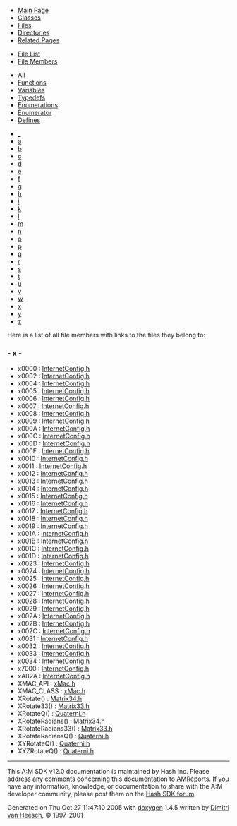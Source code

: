 <div class="tabs">

- [Main Page](index.md)
- [Classes](annotated.md)
- <span id="current">[Files](files.md)</span>
- [Directories](dirs.md)
- [Related Pages](pages.md)

</div>

<div class="tabs">

- [File List](files.md)
- <span id="current">[File Members](globals.md)</span>

</div>

<div class="tabs">

- <span id="current">[All](globals.md)</span>
- [Functions](globals_func.md)
- [Variables](globals_vars.md)
- [Typedefs](globals_type.md)
- [Enumerations](globals_enum.md)
- [Enumerator](globals_eval.md)
- [Defines](globals_defs.md)

</div>

<div class="tabs">

- [\_](globals.md#index__)
- [a](globals_0x61.md#index_a)
- [b](globals_0x62.md#index_b)
- [c](globals_0x63.md#index_c)
- [d](globals_0x64.md#index_d)
- [e](globals_0x65.md#index_e)
- [f](globals_0x66.md#index_f)
- [g](globals_0x67.md#index_g)
- [h](globals_0x68.md#index_h)
- [i](globals_0x69.md#index_i)
- [k](globals_0x6b.md#index_k)
- [l](globals_0x6c.md#index_l)
- [m](globals_0x6d.md#index_m)
- [n](globals_0x6e.md#index_n)
- [o](globals_0x6f.md#index_o)
- [p](globals_0x70.md#index_p)
- [q](globals_0x71.md#index_q)
- [r](globals_0x72.md#index_r)
- [s](globals_0x73.md#index_s)
- [t](globals_0x74.md#index_t)
- [u](globals_0x75.md#index_u)
- [v](globals_0x76.md#index_v)
- [w](globals_0x77.md#index_w)
- <span id="current">[x](globals_0x78.md#index_x)</span>
- [y](globals_0x79.md#index_y)
- [z](globals_0x7a.md#index_z)

</div>

Here is a list of all file members with links to the files they belong to:

### <span id="index_x" class="anchor">- x -</span>

- x0000 : <a href="InternetConfig_8h.md#9f5fd67afc2a7be5a72986f2b3fd64d2" class="el">InternetConfig.h</a>
- x0002 : <a href="InternetConfig_8h.md#f96795c2c9951c26c8f676a9ffb92754" class="el">InternetConfig.h</a>
- x0004 : <a href="InternetConfig_8h.md#d55f134c1c1ed8bdd10c6569917361b5" class="el">InternetConfig.h</a>
- x0005 : <a href="InternetConfig_8h.md#3de11d27dfc9189f2f7ae3b66c6a3510" class="el">InternetConfig.h</a>
- x0006 : <a href="InternetConfig_8h.md#6a000187bce1ec830957fd875825b54c" class="el">InternetConfig.h</a>
- x0007 : <a href="InternetConfig_8h.md#d8b4b89657ab5f1df9116a32942bbbec" class="el">InternetConfig.h</a>
- x0008 : <a href="InternetConfig_8h.md#31ab46da94c939374b8049bfeee6b520" class="el">InternetConfig.h</a>
- x0009 : <a href="InternetConfig_8h.md#43130df39825e2aada79eb68d836388a" class="el">InternetConfig.h</a>
- x000A : <a href="InternetConfig_8h.md#dc214b7b59cd34859a0c1c73169ad0f3" class="el">InternetConfig.h</a>
- x000C : <a href="InternetConfig_8h.md#ab237a6abd604822a4b6167326dad810" class="el">InternetConfig.h</a>
- x000D : <a href="InternetConfig_8h.md#57e1c131e00c8ad4af83250eff82a21d" class="el">InternetConfig.h</a>
- x000F : <a href="InternetConfig_8h.md#5357f7ee03d4348b6a5ef6984f3afb33" class="el">InternetConfig.h</a>
- x0010 : <a href="InternetConfig_8h.md#795d2f9acd6dae7f1c3fef6685b08a0f" class="el">InternetConfig.h</a>
- x0011 : <a href="InternetConfig_8h.md#629e7c85887789c61747d66ce9c3f50c" class="el">InternetConfig.h</a>
- x0012 : <a href="InternetConfig_8h.md#a44b35e1e6dc12fc5092ead839acec14" class="el">InternetConfig.h</a>
- x0013 : <a href="InternetConfig_8h.md#68a8ed4a23b05478e0cd980c630ef7b1" class="el">InternetConfig.h</a>
- x0014 : <a href="InternetConfig_8h.md#8c9960e99a33c45fff9f5224b79173a7" class="el">InternetConfig.h</a>
- x0015 : <a href="InternetConfig_8h.md#98ee3b991678a0fc2cfddac8c0d53aa0" class="el">InternetConfig.h</a>
- x0016 : <a href="InternetConfig_8h.md#baacabb5398b1be7fc06255ac0249acb" class="el">InternetConfig.h</a>
- x0017 : <a href="InternetConfig_8h.md#98f224015f37070dcb86f158276094fe" class="el">InternetConfig.h</a>
- x0018 : <a href="InternetConfig_8h.md#2a243a8f49afab5b56c7855c6befbb8d" class="el">InternetConfig.h</a>
- x0019 : <a href="InternetConfig_8h.md#fb2e8b0e1055c48447c98ba39f8ad7c6" class="el">InternetConfig.h</a>
- x001A : <a href="InternetConfig_8h.md#c62fe34bff4b2cb062875d33451a9567" class="el">InternetConfig.h</a>
- x001B : <a href="InternetConfig_8h.md#7358d92d52c34ddd695b250239fd3823" class="el">InternetConfig.h</a>
- x001C : <a href="InternetConfig_8h.md#4d3635b4d849f96f19ea798a823d166c" class="el">InternetConfig.h</a>
- x001D : <a href="InternetConfig_8h.md#62e3e9cbe6c957463fe076135b4b8667" class="el">InternetConfig.h</a>
- x0023 : <a href="InternetConfig_8h.md#382ab24f44a8e9dcd438b1c54e8455e3" class="el">InternetConfig.h</a>
- x0024 : <a href="InternetConfig_8h.md#35674931e94daa1de14f565e7ffcc5c8" class="el">InternetConfig.h</a>
- x0025 : <a href="InternetConfig_8h.md#98db39c15f5005d1bc6e167b79ab5967" class="el">InternetConfig.h</a>
- x0026 : <a href="InternetConfig_8h.md#a7275f1b0c6514035bf6e053dbfd2c1f" class="el">InternetConfig.h</a>
- x0027 : <a href="InternetConfig_8h.md#f0f1bae024c84e0cd3dbd9c911167daf" class="el">InternetConfig.h</a>
- x0028 : <a href="InternetConfig_8h.md#b148e968604ec3b46b8f2538c6ad987b" class="el">InternetConfig.h</a>
- x0029 : <a href="InternetConfig_8h.md#795d0d21b65b934cdba2f9c27c13e152" class="el">InternetConfig.h</a>
- x002A : <a href="InternetConfig_8h.md#6d1bd3a488e74a95e16971a95f2a6b0c" class="el">InternetConfig.h</a>
- x002B : <a href="InternetConfig_8h.md#6a9dc74ecf0626a427f1ffe02fb5a0b8" class="el">InternetConfig.h</a>
- x002C : <a href="InternetConfig_8h.md#0437bb39d02b20d534ce185daf3ad04c" class="el">InternetConfig.h</a>
- x0031 : <a href="InternetConfig_8h.md#9546c1504b40b3c4db0873b242392ccf" class="el">InternetConfig.h</a>
- x0032 : <a href="InternetConfig_8h.md#6457e3973d4a4922b78b2d8280aafd85" class="el">InternetConfig.h</a>
- x0033 : <a href="InternetConfig_8h.md#629cd57b0866af09ce9a1ad5b21564a3" class="el">InternetConfig.h</a>
- x0034 : <a href="InternetConfig_8h.md#6b08c501545d4893097ad801623a8410" class="el">InternetConfig.h</a>
- x7000 : <a href="InternetConfig_8h.md#523f1f849f9670e34344c8239faff19e" class="el">InternetConfig.h</a>
- xA82A : <a href="InternetConfig_8h.md#fbf3e7b52bb5c1174c05ba0c331f8071" class="el">InternetConfig.h</a>
- XMAC_API : <a href="xMac_8h.md#313b9beb293e20463353a09fbdb5fcf5" class="el">xMac.h</a>
- XMAC_CLASS : <a href="xMac_8h.md#be973f3b9cd0f96efe06caeae575e65a" class="el">xMac.h</a>
- XRotate() : <a href="Matrix34_8h.md#bbce79da2370f9e02fed127f9c4d3c64" class="el">Matrix34.h</a>
- XRotate33() : <a href="Matrix33_8h.md#60694456fa864eb9fd0fbe7179d6d614" class="el">Matrix33.h</a>
- XRotateQ() : <a href="Quaterni_8h.md#b10b0c1dc6c1e5ae2f185fcaed561f72" class="el">Quaterni.h</a>
- XRotateRadians() : <a href="Matrix34_8h.md#0e8a14e7048a862f4a3905a9e7fe0283" class="el">Matrix34.h</a>
- XRotateRadians33() : <a href="Matrix33_8h.md#889f72090eee4546377cdce79ba1d212" class="el">Matrix33.h</a>
- XRotateRadiansQ() : <a href="Quaterni_8h.md#743e737bdf4b64049d0fc6a7462b7705" class="el">Quaterni.h</a>
- XYRotateQ() : <a href="Quaterni_8h.md#51692f9c4b5b036d3c3cfd78d99053c8" class="el">Quaterni.h</a>
- XYZRotateQ() : <a href="Quaterni_8h.md#aefc203c35d02b9b7b4071b8fe1e4c4c" class="el">Quaterni.h</a>

------------------------------------------------------------------------

<span class="small">This A:M SDK v12.0 documentation is maintained by Hash Inc. Please address any comments concerning this documentation to [AMReports](http://www.hash.com/reports). If you have any information, knowledge, or documentation to share with the A:M developer community, please post them on the [Hash SDK forum](http://www.hash.com/forums/index.php?showforum=11).</span>

Generated on Thu Oct 27 11:47:10 2005 with [<span class="image placeholder" original-image-src="doxygen.png" original-image-title="" height="45" width="100" align="middle" border="0">doxygen</span>](http://www.doxygen.org/index.html) 1.4.5 written by [Dimitri van Heesch](mailto:dimitri@stack.nl), © 1997-2001
